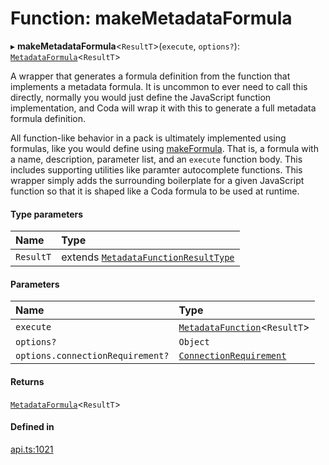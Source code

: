 # Function: makeMetadataFormula

▸ **makeMetadataFormula**<`ResultT`\>(`execute`, `options?`): [`MetadataFormula`](../types/MetadataFormula.md)<`ResultT`\>

A wrapper that generates a formula definition from the function that implements a metadata formula.
It is uncommon to ever need to call this directly, normally you would just define the JavaScript
function implementation, and Coda will wrap it with this to generate a full metadata formula
definition.

All function-like behavior in a pack is ultimately implemented using formulas, like you would
define using [makeFormula](makeFormula.md). That is, a formula with a name, description, parameter list,
and an `execute` function body. This includes supporting utilities like paramter autocomplete functions.
This wrapper simply adds the surrounding boilerplate for a given JavaScript function so that
it is shaped like a Coda formula to be used at runtime.

#### Type parameters

| Name | Type |
| :------ | :------ |
| `ResultT` | extends [`MetadataFunctionResultType`](../types/MetadataFunctionResultType.md) |

#### Parameters

| Name | Type |
| :------ | :------ |
| `execute` | [`MetadataFunction`](../types/MetadataFunction.md)<`ResultT`\> |
| `options?` | `Object` |
| `options.connectionRequirement?` | [`ConnectionRequirement`](../enums/ConnectionRequirement.md) |

#### Returns

[`MetadataFormula`](../types/MetadataFormula.md)<`ResultT`\>

#### Defined in

[api.ts:1021](https://github.com/coda/packs-sdk/blob/main/api.ts#L1021)
